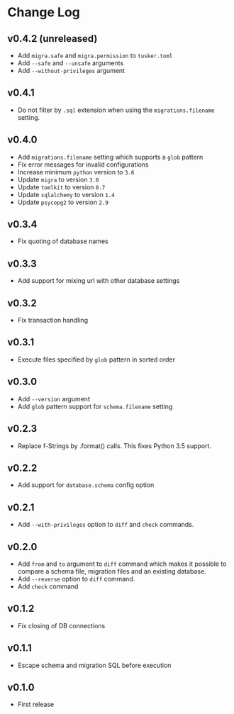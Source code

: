 # Change Log

## v0.4.2 (unreleased)

* Add `migra.safe` and `migra.permission` to `tusker.toml`
* Add `--safe` and `--unsafe` arguments
* Add `--without-privileges` argument

## v0.4.1

* Do not filter by `.sql` extension when using the `migrations.filename`
  setting.

## v0.4.0

* Add `migrations.filename` setting which supports a `glob` pattern
* Fix error messages for invalid configurations
* Increase minimum `python` version to `3.6`
* Update `migra` to version `3.0`
* Update `tomlkit` to version `0.7`
* Update `sqlalchemy` to version `1.4`
* Update `psycopg2` to version `2.9`

## v0.3.4

* Fix quoting of database names

## v0.3.3

* Add support for mixing url with other database settings

## v0.3.2

* Fix transaction handling

## v0.3.1

* Execute files specified by `glob` pattern in sorted order

## v0.3.0

* Add `--version` argument
* Add `glob` pattern support for `schema.filename` setting

## v0.2.3

* Replace f-Strings by .format() calls. This fixes Python 3.5 support.

## v0.2.2

* Add support for `database.schema` config option

## v0.2.1

* Add `--with-privileges` option to `diff` and `check` commands.

## v0.2.0

* Add `from` and `to` argument to `diff` command which makes it possible
  to compare a schema file, migration files and an existing database.
* Add `--reverse` option to `diff` command.
* Add `check` command

## v0.1.2

* Fix closing of DB connections

## v0.1.1

* Escape schema and migration SQL before execution

## v0.1.0

* First release
